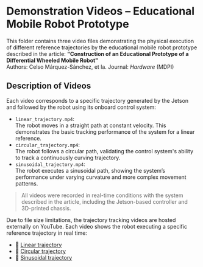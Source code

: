 # Demonstration Videos – Educational Mobile Robot Prototype
This folder contains three video files demonstrating the physical execution of different reference trajectories by the educational mobile robot prototype described in the article:
**"Construction of an Educational Prototype of a Differential Wheeled Mobile Robot"**  
Authors: Celso Márquez-Sánchez, et la.
Journal: *Hardware* (MDPI)

## Description of Videos
Each video corresponds to a specific trajectory generated by the Jetson and followed by the robot using its onboard control system:
- `linear_trajectory.mp4`:  
  The robot moves in a straight path at constant velocity. This demonstrates the basic tracking performance of the system for a linear reference.
- `circular_trajectory.mp4`:  
  The robot follows a circular path, validating the control system's ability to track a continuously curving trajectory.
- `sinusoidal_trajectory.mp4`:  
  The robot executes a sinusoidal path, showing the system’s performance under varying curvature and more complex movement patterns.

> All videos were recorded in real-time conditions with the system described in the article, including the Jetson-based controller and 3D-printed chassis.

Due to file size limitations, the trajectory tracking videos are hosted externally on YouTube.
Each video shows the robot executing a specific reference trajectory in real time:

- 🔗 [Linear trajectory](https://www.youtube.com/watch?v=LINEAL_ID)
- 🔗 [Circular trajectory](https://www.youtube.com/watch?v=CIRCULAR_ID)
- 🔗 [Sinusoidal trajectory](https://www.youtube.com/watch?v=SINUSOIDAL_ID)

